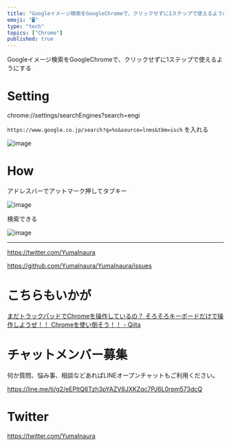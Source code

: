 ```yaml
---
title: "Googleイメージ検索をGoogleChromeで、クリックせずに1ステップで使えるようにする"
emoji: "🖥"
type: "tech"
topics: ["Chrome"]
published: true
---
```


Googleイメージ検索をGoogleChromeで、クリックせずに1ステップで使えるようにする

# Setting

chrome://settings/searchEngines?search=engi

`https://www.google.co.jp/search?q=%s&source=lnms&tbm=isch` を入れる

![image](https://user-images.githubusercontent.com/13635059/51359209-0a6c3f80-1b0a-11e9-9c3d-ab0bb0eddf3e.png)

# How

アドレスバーでアットマーク押してタブキー

![image](https://user-images.githubusercontent.com/13635059/51359255-3edffb80-1b0a-11e9-9278-0d06eade9b84.png)

検索できる

![image](https://user-images.githubusercontent.com/13635059/51359257-42738280-1b0a-11e9-819c-369835013fd5.png)


---

https://twitter.com/YumaInaura

https://github.com/YumaInaura/YumaInaura/issues

# こちらもいかが

[まだトラックパッドでChromeを操作しているの？ そろそろキーボードだけで操作しようぜ！！ Chromeを使い倒そう！！ - Qiita](https://qiita.com/dodonki1223/items/205a937c21030d1a511e#comment-5fb92ba47f0080bcf5a6)








<!-- Update From Qiita API -->

# チャットメンバー募集


何か質問、悩み事、相談などあればLINEオープンチャットもご利用ください。

https://line.me/ti/g2/eEPltQ6Tzh3pYAZV8JXKZqc7PJ6L0rpm573dcQ





# Twitter


https://twitter.com/YumaInaura


<!-- Update From Qiita API -->


